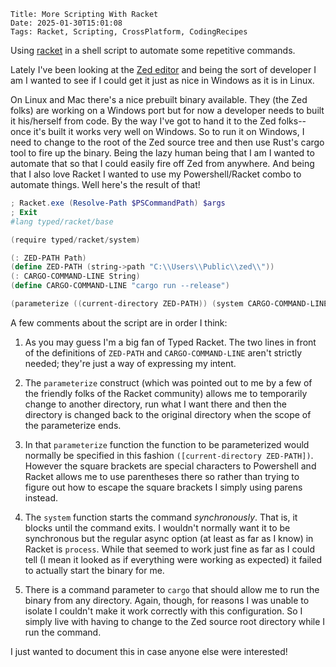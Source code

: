     Title: More Scripting With Racket
    Date: 2025-01-30T15:01:08
    Tags: Racket, Scripting, CrossPlatform, CodingRecipes

Using [racket](https://racket-lang.org) in a shell script to automate some repetitive commands.

<!-- more -->

Lately I've been looking at the [Zed editor](https://zed.dev) and being the sort of developer I am I wanted to see if I could get it just as nice in Windows as it is in Linux.

On Linux and Mac there's a nice prebuilt binary available.  They (the Zed folks) are working on a Windows port but for now a developer needs to built it his/herself from code.  By the way I've got to hand it to the Zed folks--once it's built it works very well on Windows.  So to run it on Windows, I need to change to the root of the Zed source tree and then use Rust's cargo tool to fire up the binary.  Being the lazy human being that I am I wanted to automate that so that I could easily fire off Zed from anywhere.  And being that I also love Racket I wanted to use my Powershell/Racket combo to automate things.  Well here's the result of that!

```powershell
; Racket.exe (Resolve-Path $PSCommandPath) $args
; Exit
#lang typed/racket/base

(require typed/racket/system)

(: ZED-PATH Path)
(define ZED-PATH (string->path "C:\\Users\\Public\\zed\\"))
(: CARGO-COMMAND-LINE String)
(define CARGO-COMMAND-LINE "cargo run --release")

(parameterize ((current-directory ZED-PATH)) (system CARGO-COMMAND-LINE))
```

A few comments about the script are in order I think:

1. As you may guess I'm a big fan of Typed Racket.  The two lines in front of the definitions of `ZED-PATH` and `CARGO-COMMAND-LINE` aren't strictly needed; they're just a way of expressing my intent.

2. The `parameterize` construct (which was pointed out to me by a few of the friendly folks of the Racket community) allows me to temporarily change to another directory, run what I want there and then the directory is changed back to the original directory when the scope of the parameterize ends.

3. In that `parameterize` function the function to be parameterized would normally be specified in this fashion `([current-directory ZED-PATH])`. However the square brackets are special characters to Powershell and Racket allows me to use parentheses there so rather than trying to figure out how to escape the square brackets I simply using parens instead.

4. The `system` function starts the command _synchronously_.  That is, it blocks until the command exits.  I wouldn't normally want it to be synchronous but the regular async option (at least as far as I know) in Racket is `process`.  While that seemed to work just fine as far as I could tell (I mean it looked as if everything were working as expected) it failed to actually start the binary for me.

5. There is a command parameter to `cargo` that should allow me to run the binary from any directory.  Again, though, for reasons I was unable to isolate I couldn't make it work correctly with this configuration.  So I simply live with having to change to the Zed source root directory while I run the command.

I just wanted to document this in case anyone else were interested!
